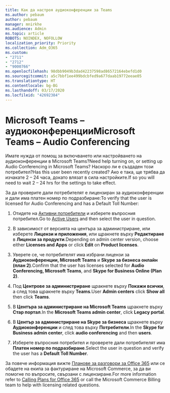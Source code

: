 ```yaml
---
title: Как да настроя аудиоконференции за Teams
ms.author: pebaum
author: pebaum
manager: mnirkhe
ms.audience: Admin
ms.topic: article
ROBOTS: NOINDEX, NOFOLLOW
localization_priority: Priority
ms.collection: Adm_O365
ms.custom:
- "2711"
- "2712"
- "9000766"
ms.openlocfilehash: 98dbb9049b3dad42237598ad86572164ebefd1d0
ms.sourcegitcommit: a5c7bbf1ee499bdcbfed9a677daab19772eeae05
ms.translationtype: HT
ms.contentlocale: bg-BG
ms.lasthandoff: 03/17/2020
ms.locfileid: "42692384"
---
```

# <a name="microsoft-teams--audio-conferencing"></a><span data-ttu-id="a522a-102">Microsoft Teams – аудиоконференции</span><span class="sxs-lookup"><span data-stu-id="a522a-102">Microsoft Teams – Audio Conferencing</span></span>

<span data-ttu-id="a522a-103">Имате нужда от помощ за включването или настройването на аудиоконференции в Microsoft Teams?</span><span class="sxs-lookup"><span data-stu-id="a522a-103">Need help turning on, or setting up Audio Conferencing in Microsoft Teams?</span></span> <span data-ttu-id="a522a-104">Наскоро ли е създаден този потребител?</span><span class="sxs-lookup"><span data-stu-id="a522a-104">Has this user been recently created?</span></span>  <span data-ttu-id="a522a-105">Ако е така, ще трябва да изчакате 2 – 24 часа, докато влязат в сила настройките.</span><span class="sxs-lookup"><span data-stu-id="a522a-105">If so you will need to wait 2 – 24 hrs for the settings to take effect.</span></span>    

<span data-ttu-id="a522a-106">За да проверите дали потребителят е лицензиран за аудиоконференции и дали има платен номер по подразбиране:</span><span class="sxs-lookup"><span data-stu-id="a522a-106">To verify that the user is licensed for Audio Conferencing and has a Default Toll Number:</span></span>

1. <span data-ttu-id="a522a-107">Отидете на [Активни потребители](https://admin.microsoft.com/Adminportal/Home?source=applauncher#/users) и изберете въпросния потребител.</span><span class="sxs-lookup"><span data-stu-id="a522a-107">Go to [Active Users](https://admin.microsoft.com/Adminportal/Home?source=applauncher#/users) and then select the user in question.</span></span>

2. <span data-ttu-id="a522a-108">В зависимост от версията на центъра за администриране, или изберете **Лицензи и приложения**, или щракнете върху **Редактиране** в **Лицензи за продукти**.</span><span class="sxs-lookup"><span data-stu-id="a522a-108">Depending on admin center version, choose either **Licenses and Apps** or click **Edit** on **Product licenses**.</span></span>

3. <span data-ttu-id="a522a-109">Уверете се, че потребителят има избрани лицензи за **Аудиоконференции, Microsoft Teams** и **Skype за бизнеса онлайн (план 2)**.</span><span class="sxs-lookup"><span data-stu-id="a522a-109">Confirm that the user has licenses selected for **Audio Conferencing, Microsoft Teams**, and **Skype for Business Online (Plan 2)**.</span></span>

4. <span data-ttu-id="a522a-110">Под **Центрове за администриране** щракнете върху **Покажи всички**, а след това щракнете върху **Teams**.</span><span class="sxs-lookup"><span data-stu-id="a522a-110">User **Admin centers** click **Show all** then click **Teams**.</span></span>

5. <span data-ttu-id="a522a-111">В **Центъра за администриране на Microsoft Teams** щракнете върху **Стар портал**.</span><span class="sxs-lookup"><span data-stu-id="a522a-111">In the **Microsoft Teams admin center**, click **Legacy portal**.</span></span>

6. <span data-ttu-id="a522a-112">В **Център за администриране на Skype за бизнеса** щракнете върху **Аудиоконференции** и след това върху **Потребители**.</span><span class="sxs-lookup"><span data-stu-id="a522a-112">In the **Skype for Business admin center**, click **audio conferencing** and then **users**.</span></span>

7. <span data-ttu-id="a522a-113">Изберете въпросния потребител и проверете дали потребителят има **Платен номер по подразбиране**.</span><span class="sxs-lookup"><span data-stu-id="a522a-113">Select the user in question and verify the user has a **Default Toll Number**.</span></span>

<span data-ttu-id="a522a-114">За повече информация вижте [Планове за разговори за Office 365](https://docs.microsoft.com/microsoftteams/calling-plans-for-office-365) или се обадете на екипа за фактуриране на Microsoft Commerce, за да ви помогне по въпросите, свързани с лицензиране.</span><span class="sxs-lookup"><span data-stu-id="a522a-114">For more information refer to [Calling Plans for Office 365](https://docs.microsoft.com/microsoftteams/calling-plans-for-office-365) or call the Microsoft Commerce Billing team to help with licensing related questions.</span></span>
